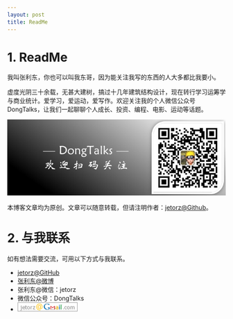 ```yaml
---
layout: post
title: ReadMe
---
```


# 1. ReadMe

我叫张利东，你也可以叫我东哥，因为能关注我写的东西的人大多都比我要小。

虚度光阴三十余载，无甚大建树，搞过十几年建筑结构设计，现在转行学习运筹学与商业统计。爱学习，爱运动，爱写作。欢迎关注我的个人微信公众号 DongTalks，让我们一起聊聊个人成长、投资、编程、电影、运动等话题。

![DongTalks](/assets/DongTalks.jpg)

本博客文章均为原创。文章可以随意转载，但请注明作者：[jetorz@Github](https://github.com/jetorz)。

# 2. 与我联系

如有想法需要交流，可用以下方式与我联系。

- [jetorz@GitHub](https://github.com/jetorz)
- [张利东@微博](https://weibo.com/zhanglidong)
- 张利东@微信：jetorz
- 微信公众号：DongTalks
- ![](assets/gmail.com.png)